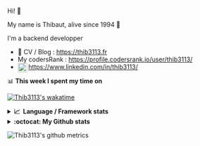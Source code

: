 Hi! 👋

My name is Thibaut, alive since 1994 🍷

I'm a backend developper

-   📝 CV / Blog : https://thib3113.fr
-   My codersRank : https://profile.codersrank.io/user/thib3113/
-   <a href="https://www.linkedin.com/in/thib3113/"><img align="left" alt="Thib3113's Linkedin" width="21px" src="https://img.icons8.com/color/48/linkedin.png" /></a> https://www.linkedin.com/in/thib3113/

📊 **This week I spent my time on**

[![Thib3113's wakatime](https://github-readme-stats.vercel.app/api/wakatime?username=thib3113&layout=default&theme=dracula&langs_count=6&hide_title=true&hide_border=true)](https://wakatime.com/@thib3113)

<details>
  <summary><b>📈&nbsp;&nbsp;Language&nbsp;/&nbsp;Framework stats</b></summary>
  <br/>  
  <a href='https://profile.codersrank.io/user/thib3113/'>
  <img src='http://cr-skills-chart-widget.azurewebsites.net/api/api?username=thib3113&padding=30&skills=php,batchfile,javascript,less,mysql,reactjs,scss,shell,typescript,vue'>
  </a>
</details>

<details>
  <summary><b>:octocat: My Github stats</b></summary>
  <br/>  
  
  <img src="https://github-readme-stats.vercel.app/api?username=thib3113&theme=dracula&show_icons=true&" alt="Thib3113's GitHub stats" />

<!--START_SECTION:activity-->

1. 🎉 Merged PR [#11](https://github.com/thib3113/node-crowdsec/pull/11) in [thib3113/node-crowdsec](https://github.com/thib3113/node-crowdsec)
2. 🎉 Merged PR [#10](https://github.com/thib3113/node-crowdsec/pull/10) in [thib3113/node-crowdsec](https://github.com/thib3113/node-crowdsec)
3. 🗣 Commented on [#641](https://github.com/thib3113/unifi-client/pull/641#issuecomment-1659989327) in [thib3113/unifi-client](https://github.com/thib3113/unifi-client)
4. 🗣 Commented on [#15](https://github.com/simonsmith/cypress-image-snapshot/issues/15#issuecomment-1659232303) in [simonsmith/cypress-image-snapshot](https://github.com/simonsmith/cypress-image-snapshot)
5. 🚀 Published release [crowdsec-http-middleware/v0.0.3](https://github.com/thib3113/node-crowdsec/releases/tag/crowdsec-http-middleware/v0.0.3) in [thib3113/node-crowdsec](https://github.com/thib3113/node-crowdsec)
 <!--END_SECTION:activity-->

</details>

![Thib3113's github metrics](https://gist.githubusercontent.com/thib3113/83a96e16f8bca103f1b0e376186c66ec/raw/github-metrics.svg)
